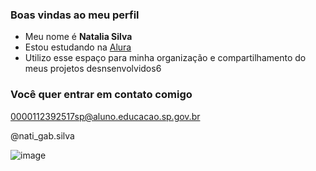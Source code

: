 ### Boas vindas ao meu perfil

- Meu nome é **Natalia Silva**
- Estou estudando na [Alura](https://alura.com.br)
- Utilizo esse espaço para minha organização e compartilhamento do meus projetos desnsenvolvidos6

### Você quer entrar em contato comigo

0000112392517sp@aluno.educacao.sp.gov.br

@nati_gab.silva



![image](https://media1.tenor.com/m/uRp1WJBxPccAAAAC/good-morning.gif)
